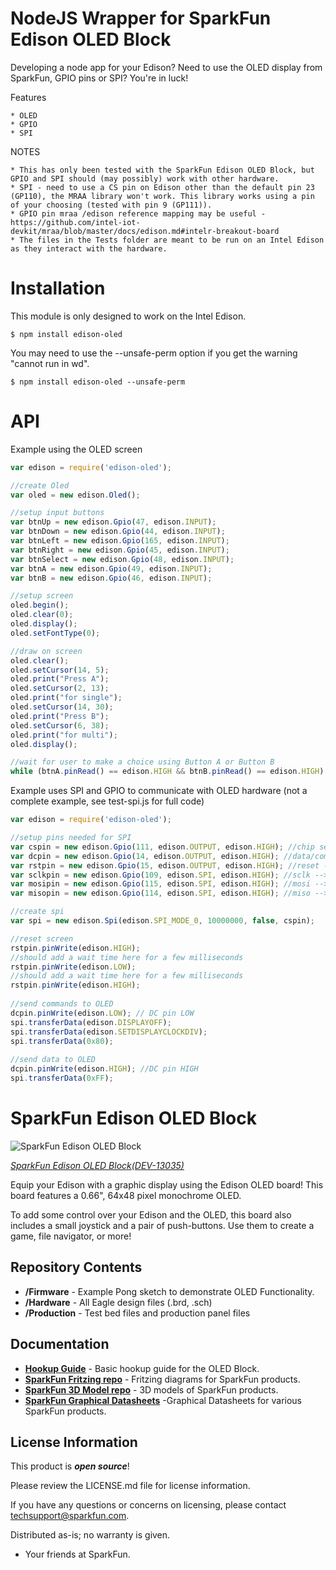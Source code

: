 NodeJS Wrapper for SparkFun Edison OLED Block
=============================================

Developing a node app for your Edison? Need to use the OLED display from SparkFun, GPIO pins or SPI? You're in luck! 

Features

	* OLED 
	* GPIO
	* SPI

NOTES

	* This has only been tested with the SparkFun Edison OLED Block, but GPIO and SPI should (may possibly) work with other hardware.
	* SPI - need to use a CS pin on Edison other than the default pin 23 (GP110), the MRAA library won't work. This library works using a pin of your choosing (tested with pin 9 (GP111)). 
	* GPIO pin mraa /edison reference mapping may be useful - https://github.com/intel-iot-devkit/mraa/blob/master/docs/edison.md#intelr-breakout-board
	* The files in the Tests folder are meant to be run on an Intel Edison as they interact with the hardware.

Installation
============
This module is only designed to work on the Intel Edison.

```
$ npm install edison-oled
```

You may need to use the --unsafe-perm option if you get the warning "cannot run in wd".

```
$ npm install edison-oled --unsafe-perm
```

API
============
Example using the OLED screen

```javascript
var edison = require('edison-oled');

//create Oled
var oled = new edison.Oled();

//setup input buttons
var btnUp = new edison.Gpio(47, edison.INPUT);
var btnDown = new edison.Gpio(44, edison.INPUT);
var btnLeft = new edison.Gpio(165, edison.INPUT);
var btnRight = new edison.Gpio(45, edison.INPUT);
var btnSelect = new edison.Gpio(48, edison.INPUT);
var btnA = new edison.Gpio(49, edison.INPUT);
var btnB = new edison.Gpio(46, edison.INPUT);

//setup screen
oled.begin();
oled.clear(0);
oled.display();
oled.setFontType(0);	

//draw on screen
oled.clear();
oled.setCursor(14, 5);
oled.print("Press A");
oled.setCursor(2, 13);
oled.print("for single");
oled.setCursor(14, 30);
oled.print("Press B");
oled.setCursor(6, 38);
oled.print("for multi");
oled.display();	

//wait for user to make a choice using Button A or Button B
while (btnA.pinRead() == edison.HIGH && btnB.pinRead() == edison.HIGH) {}

```

Example uses SPI and GPIO to communicate with OLED hardware (not a complete example, see test-spi.js for full code)

```javascript
var edison = require('edison-oled');

//setup pins needed for SPI
var cspin = new edison.Gpio(111, edison.OUTPUT, edison.HIGH); //chip select  --> edison_oled.c code uses 111 mraa uses 9
var dcpin = new edison.Gpio(14, edison.OUTPUT, edison.HIGH); //data/command --> edison_oled.c code uses 14 mraa uses 36
var rstpin = new edison.Gpio(15, edison.OUTPUT, edison.HIGH); //reset --> edison_oled.c code uses 15 mraa uses 48
var sclkpin = new edison.Gpio(109, edison.SPI, edison.HIGH); //sclk --> edison_oled.c code uses 109 mraa uses 10
var mosipin = new edison.Gpio(115, edison.SPI, edison.HIGH); //mosi --> edison_oled.c code uses 115 mraa uses 11
var misopin = new edison.Gpio(114, edison.SPI, edison.HIGH); //miso --> edison_oled.c code uses 114 mraa uses 24

//create spi
var spi = new edison.Spi(edison.SPI_MODE_0, 10000000, false, cspin);

//reset screen
rstpin.pinWrite(edison.HIGH);
//should add a wait time here for a few milliseconds
rstpin.pinWrite(edison.LOW);
//should add a wait time here for a few milliseconds
rstpin.pinWrite(edison.HIGH);
	
//send commands to OLED
dcpin.pinWrite(edison.LOW); // DC pin LOW
spi.transferData(edison.DISPLAYOFF);
spi.transferData(edison.SETDISPLAYCLOCKDIV);
spi.transferData(0x80);
	
//send data to OLED
dcpin.pinWrite(edison.HIGH); //DC pin HIGH
spi.transferData(0xFF);

```

SparkFun Edison OLED Block
===========================

![SparkFun Edison OLED Block](https://cdn.sparkfun.com//assets/parts/1/0/0/3/6/13035-01.jpg)

[*SparkFun Edison OLED Block(DEV-13035)*](https://www.sparkfun.com/products/13035)

Equip your Edison with a graphic display using the Edison OLED board! This board features a 0.66", 64x48 pixel monochrome OLED.

To add some control over your Edison and the OLED, this board also includes a small joystick and a pair of push-buttons. Use them to create a game, file navigator, or more!

Repository Contents
-------------------
* **/Firmware** - Example Pong sketch to demonstrate OLED Functionality. 
* **/Hardware** - All Eagle design files (.brd, .sch)
* **/Production** - Test bed files and production panel files

Documentation
--------------
* **[Hookup Guide](https://learn.sparkfun.com/tutorials/sparkfun-blocks-for-intel-edison---oled-block)** - Basic hookup guide for the OLED Block.
* **[SparkFun Fritzing repo](https://github.com/sparkfun/Fritzing_Parts)** - Fritzing diagrams for SparkFun products.
* **[SparkFun 3D Model repo](https://github.com/sparkfun/3D_Models)** - 3D models of SparkFun products. 
* **[SparkFun Graphical Datasheets](https://github.com/sparkfun/Graphical_Datasheets)** -Graphical Datasheets for various SparkFun products.


License Information
-------------------

This product is _**open source**_! 

Please review the LICENSE.md file for license information. 

If you have any questions or concerns on licensing, please contact techsupport@sparkfun.com.

Distributed as-is; no warranty is given.

- Your friends at SparkFun.

